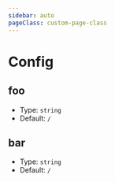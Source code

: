 ```yaml
---
sidebar: auto
pageClass: custom-page-class
---
```


# Config

## foo

- Type: `string`
- Default: `/`

## bar

- Type: `string`
- Default: `/`
